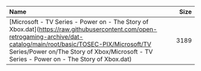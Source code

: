 |Name|Size|
|:---|---:|
|[Microsoft - TV Series - Power on - The Story of Xbox.dat](https://raw.githubusercontent.com/open-retrogaming-archive/dat-catalog/main/root/basic/TOSEC-PIX/Microsoft/TV Series/Power on/The Story of Xbox/Microsoft - TV Series - Power on - The Story of Xbox.dat)|3189|
